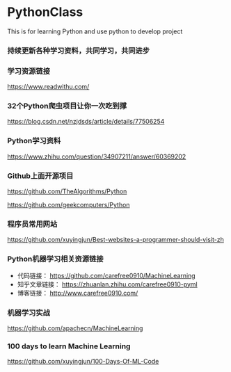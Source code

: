 # PythonClass
This is for learning Python and use python to develop project

### 持续更新各种学习资料，共同学习，共同进步

### 学习资源链接
https://www.readwithu.com/


### 32个Python爬虫项目让你一次吃到撑
https://blog.csdn.net/nzjdsds/article/details/77506254

### Python学习资料
https://www.zhihu.com/question/34907211/answer/60369202

### Github上面开源项目
https://github.com/TheAlgorithms/Python

https://github.com/geekcomputers/Python

### 程序员常用网站
https://github.com/xuyingjun/Best-websites-a-programmer-should-visit-zh


### Python机器学习相关资源链接
+ 代码链接： https://github.com/carefree0910/MachineLearning
+ 知乎文章链接： https://zhuanlan.zhihu.com/carefree0910-pyml
+ 博客链接： http://www.carefree0910.com/

### 机器学习实战
https://github.com/apachecn/MachineLearning


### 100 days to learn Machine Learning
https://github.com/xuyingjun/100-Days-Of-ML-Code
